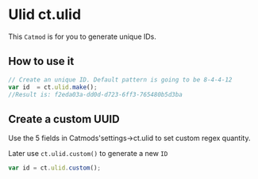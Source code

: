# Ulid  ct.ulid

This `Catmod` is for you to generate unique IDs.

## How to use it

```js
// Create an unique ID. Default pattern is going to be 8-4-4-12
var id  = ct.ulid.make(); 
//Result is: f2eda03a-dd0d-d723-6ff3-765480b5d3ba
```
## Create a custom UUID

Use the 5 fields in Catmods'settings->ct.ulid to set custom regex quantity.

Later use `ct.ulid.custom()` to generate a new `ID`
```js
var id = ct.ulid.custom();
``` 
